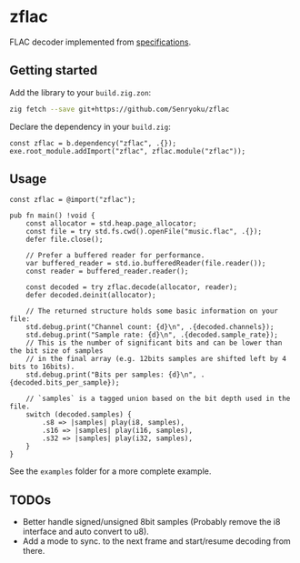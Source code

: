 # zflac

FLAC decoder implemented from [specifications](https://www.rfc-editor.org/rfc/rfc9639.html).

## Getting started

Add the library to your `build.zig.zon`:
```sh
zig fetch --save git+https://github.com/Senryoku/zflac
```
Declare the dependency in your `build.zig`:
```zig
const zflac = b.dependency("zflac", .{});
exe.root_module.addImport("zflac", zflac.module("zflac"));
```

## Usage

```zig
const zflac = @import("zflac");

pub fn main() !void {
	const allocator = std.heap.page_allocator;
	const file = try std.fs.cwd().openFile("music.flac", .{});
	defer file.close();

	// Prefer a buffered reader for performance.
    var buffered_reader = std.io.bufferedReader(file.reader());
    const reader = buffered_reader.reader();

	const decoded = try zflac.decode(allocator, reader); 
    defer decoded.deinit(allocator);

	// The returned structure holds some basic information on your file:
    std.debug.print("Channel count: {d}\n", .{decoded.channels});
    std.debug.print("Sample rate: {d}\n", .{decoded.sample_rate});
	// This is the number of significant bits and can be lower than the bit size of samples 
	// in the final array (e.g. 12bits samples are shifted left by 4 bits to 16bits).
    std.debug.print("Bits per samples: {d}\n", .{decoded.bits_per_sample}); 

	// `samples` is a tagged union based on the bit depth used in the file.
	switch (decoded.samples) {
		.s8 => |samples| play(i8, samples),
		.s16 => |samples| play(i16, samples),
		.s32 => |samples| play(i32, samples),
	}
}
```

See the `examples` folder for a more complete example.

## TODOs
 - Better handle signed/unsigned 8bit samples (Probably remove the i8 interface and auto convert to u8).
 - Add a mode to sync. to the next frame and start/resume decoding from there.